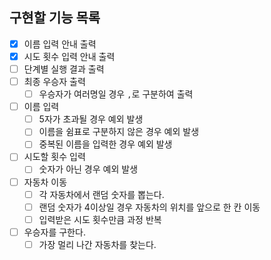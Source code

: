 ## 구현할 기능 목록

- [x] 이름 입력 안내 출력
- [x] 시도 횟수 입력 안내 출력
- [ ] 단계별 실행 결과 출력
- [ ] 최종 우승자 출력
    - [ ] 우승자가 여러명일 경우 `,`로 구분하여 출력
- [ ] 이름 입력
    - [ ] 5자가 초과될 경우 예외 발생
    - [ ] 이름을 쉼표로 구분하지 않은 경우 예외 발생
    - [ ] 중복된 이름을 입력한 경우 예외 발생
- [ ] 시도할 횟수 입력
    - [ ] 숫자가 아닌 경우 예외 발생
- [ ] 자동차 이동
    - [ ] 각 자동차에서 랜덤 숫자를 뽑는다.
    - [ ] 랜덤 숫자가 4이상일 경우 자동차의 위치를 앞으로 한 칸 이동
    - [ ] 입력받은 시도 횟수만큼 과정 반복
- [ ] 우승자를 구한다.
    - [ ] 가장 멀리 나간 자동차를 찾는다.